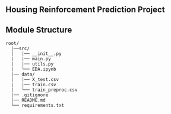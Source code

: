 ## Housing Reinforcement Prediction Project

## Module Structure

```plaintext
root/
  |──src/
  |   |── __init__.py
  |   |── main.py
  |   |── utils.py
  |   └── EDA.ipynb  
  |── data/
  |   |── X_test.csv
  |   |── train.csv
  |   └── train_preproc.csv
  |── .gitignore
  |── README.md
  └── requirements.txt
```

